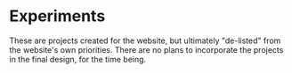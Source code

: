 # Experiments

These are projects created for the website, but ultimately "de-listed" from the website's own priorities. There are no plans to incorporate the projects in the final design, for the time being.

